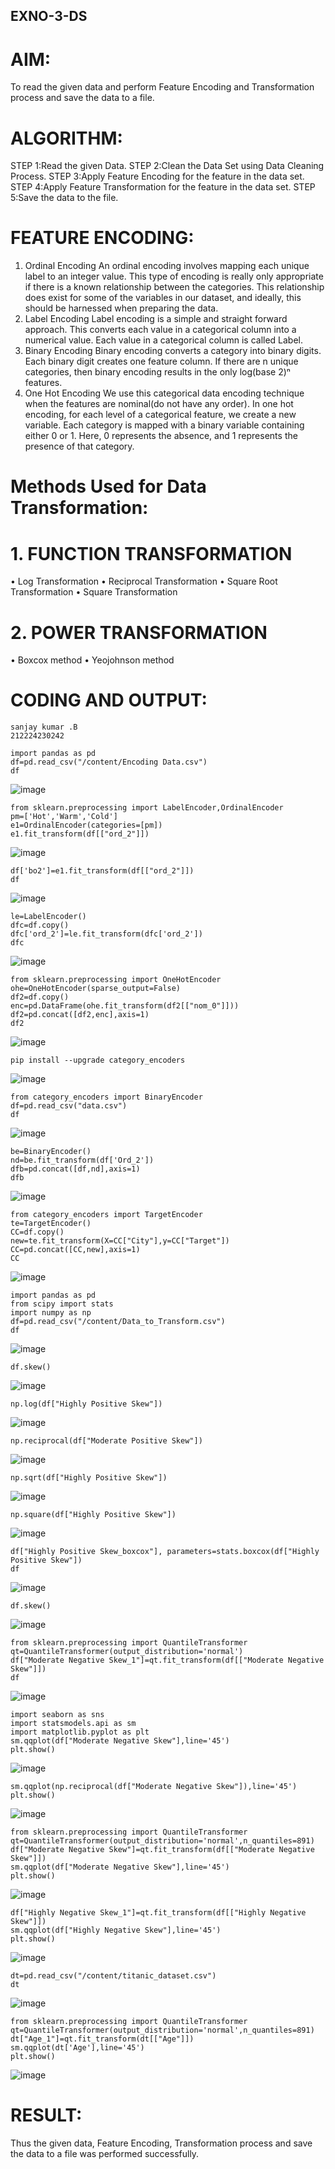 ## EXNO-3-DS

# AIM:
To read the given data and perform Feature Encoding and Transformation process and save the data to a file.

# ALGORITHM:
STEP 1:Read the given Data.
STEP 2:Clean the Data Set using Data Cleaning Process.
STEP 3:Apply Feature Encoding for the feature in the data set.
STEP 4:Apply Feature Transformation for the feature in the data set.
STEP 5:Save the data to the file.

# FEATURE ENCODING:
1. Ordinal Encoding
An ordinal encoding involves mapping each unique label to an integer value. This type of encoding is really only appropriate if there is a known relationship between the categories. This relationship does exist for some of the variables in our dataset, and ideally, this should be harnessed when preparing the data.
2. Label Encoding
Label encoding is a simple and straight forward approach. This converts each value in a categorical column into a numerical value. Each value in a categorical column is called Label.
3. Binary Encoding
Binary encoding converts a category into binary digits. Each binary digit creates one feature column. If there are n unique categories, then binary encoding results in the only log(base 2)ⁿ features.
4. One Hot Encoding
We use this categorical data encoding technique when the features are nominal(do not have any order). In one hot encoding, for each level of a categorical feature, we create a new variable. Each category is mapped with a binary variable containing either 0 or 1. Here, 0 represents the absence, and 1 represents the presence of that category.

# Methods Used for Data Transformation:
  # 1. FUNCTION TRANSFORMATION
• Log Transformation
• Reciprocal Transformation
• Square Root Transformation
• Square Transformation
  # 2. POWER TRANSFORMATION
• Boxcox method
• Yeojohnson method

# CODING AND OUTPUT:
```
sanjay kumar .B
212224230242
```
```
import pandas as pd
df=pd.read_csv("/content/Encoding Data.csv")
df
```
![image](https://github.com/user-attachments/assets/f2ce930a-fb66-4c51-a283-9c4e6cc2b73f)
```
from sklearn.preprocessing import LabelEncoder,OrdinalEncoder
pm=['Hot','Warm','Cold']
e1=OrdinalEncoder(categories=[pm])
e1.fit_transform(df[["ord_2"]])
```
![image](https://github.com/user-attachments/assets/3ca97cd9-9637-4ab3-9484-f1afbb815c42)
```
df['bo2']=e1.fit_transform(df[["ord_2"]])
df
```
![image](https://github.com/user-attachments/assets/57fc56e4-e0ec-4402-9497-e04b476eec86)
```
le=LabelEncoder()
dfc=df.copy()
dfc['ord_2']=le.fit_transform(dfc['ord_2'])
dfc
```
![image](https://github.com/user-attachments/assets/40cdf150-91c3-405f-8735-c8166ef44d05)
```
from sklearn.preprocessing import OneHotEncoder
ohe=OneHotEncoder(sparse_output=False)
df2=df.copy()
enc=pd.DataFrame(ohe.fit_transform(df2[["nom_0"]]))
df2=pd.concat([df2,enc],axis=1)
df2
```
![image](https://github.com/user-attachments/assets/572a5f11-9606-42f3-bec3-1245db698154)
```
pip install --upgrade category_encoders
```
![image](https://github.com/user-attachments/assets/c84d3b73-a3b5-41dd-8f05-9e860394b268)
```
from category_encoders import BinaryEncoder
df=pd.read_csv("data.csv")
df
```
![image](https://github.com/user-attachments/assets/cf5c2713-a0d3-4617-8228-1e5a2e5ff536)
```
be=BinaryEncoder()
nd=be.fit_transform(df['Ord_2'])
dfb=pd.concat([df,nd],axis=1)
dfb
```
![image](https://github.com/user-attachments/assets/ccf3431e-0310-4522-887d-c51dfb530dfa)
```
from category_encoders import TargetEncoder
te=TargetEncoder()
CC=df.copy()
new=te.fit_transform(X=CC["City"],y=CC["Target"])
CC=pd.concat([CC,new],axis=1)
CC
```
![image](https://github.com/user-attachments/assets/ab6697b5-e849-48f9-8e0d-3d172645f50f)
```
import pandas as pd
from scipy import stats
import numpy as np
df=pd.read_csv("/content/Data_to_Transform.csv")
df
```
![image](https://github.com/user-attachments/assets/c2f56b16-7c0a-4947-a223-9c74166bb9cd)
```
df.skew()
```
![image](https://github.com/user-attachments/assets/6f5b6b86-55e8-414c-ada7-2ae779e38743)
```
np.log(df["Highly Positive Skew"])
```
![image](https://github.com/user-attachments/assets/ef33eda8-d0a1-41c5-97de-39d14b17b14b)
```
np.reciprocal(df["Moderate Positive Skew"])
```
![image](https://github.com/user-attachments/assets/ec34f248-c828-46f0-9b2d-d0b72f95456f)
```
np.sqrt(df["Highly Positive Skew"])
```
![image](https://github.com/user-attachments/assets/d577cccd-aefc-4b53-9cb7-5e99233ef9cf)
```
np.square(df["Highly Positive Skew"])
```
![image](https://github.com/user-attachments/assets/b7d2d028-c9f4-4c03-a854-b57454d7516a)
```
df["Highly Positive Skew_boxcox"], parameters=stats.boxcox(df["Highly Positive Skew"])
df
```
![image](https://github.com/user-attachments/assets/8f645d34-dcd0-4cdf-a702-f1a2b74724a7)
```
df.skew()
```
![image](https://github.com/user-attachments/assets/2f737125-9b94-4a84-ad9a-0da1e4be2811)
```
from sklearn.preprocessing import QuantileTransformer
qt=QuantileTransformer(output_distribution='normal')
df["Moderate Negative Skew_1"]=qt.fit_transform(df[["Moderate Negative Skew"]])
df
```
![image](https://github.com/user-attachments/assets/73bdc368-84d1-41f9-b6fc-e947c8f4d486)
```
import seaborn as sns
import statsmodels.api as sm
import matplotlib.pyplot as plt
sm.qqplot(df["Moderate Negative Skew"],line='45')
plt.show()
```
![image](https://github.com/user-attachments/assets/be600bef-7072-4e6b-b45e-7e13baf9731b)
```
sm.qqplot(np.reciprocal(df["Moderate Negative Skew"]),line='45')
plt.show()
```
![image](https://github.com/user-attachments/assets/2b14c245-9e22-42d3-9fc9-47b8d968d1f6)
```
from sklearn.preprocessing import QuantileTransformer
qt=QuantileTransformer(output_distribution='normal',n_quantiles=891)
df["Moderate Negative Skew"]=qt.fit_transform(df[["Moderate Negative Skew"]])
sm.qqplot(df["Moderate Negative Skew"],line='45')
plt.show()
```
![image](https://github.com/user-attachments/assets/945b8b66-5bfa-468a-a5b2-044ad0d468f2)
```
df["Highly Negative Skew_1"]=qt.fit_transform(df[["Highly Negative Skew"]])
sm.qqplot(df["Highly Negative Skew"],line='45')
plt.show()
```
![image](https://github.com/user-attachments/assets/c67266fb-0e79-48f5-a61d-80458965c572)
```
dt=pd.read_csv("/content/titanic_dataset.csv")
dt
```
![image](https://github.com/user-attachments/assets/215d0864-8562-448c-a5ab-23a96e511723)
```
from sklearn.preprocessing import QuantileTransformer
qt=QuantileTransformer(output_distribution='normal',n_quantiles=891)
dt["Age_1"]=qt.fit_transform(dt[["Age"]])
sm.qqplot(dt['Age'],line='45')
plt.show()
```
![image](https://github.com/user-attachments/assets/11b078fc-a6ea-4390-9249-0762463d60a6)

# RESULT:
Thus the given data, Feature Encoding, Transformation process and save the data to a file was performed successfully.

       
